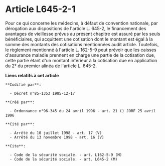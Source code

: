 # Article L645-2-1

Pour ce qui concerne les médecins, à défaut de convention nationale, par dérogation aux dispositions de l'article L. 645-2,
le financement des avantages de vieillesse prévus au présent chapitre est assuré par les seuls bénéficiaires, qui acquittent
une cotisation dont le montant est égal à la somme des montants des cotisations mentionnées audit article. Toutefois, le
règlement mentionné à l'article L. 162-5-9 peut prévoir que les caisses d'assurance maladie prennent en charge une partie de
la cotisation due, cette partie étant d'un montant inférieur à la cotisation due en application du 2° du premier alinéa de
l'article L. 645-2.

**Liens relatifs à cet article**

	**Codifié par**:

	  - Décret n°85-1353 1985-12-17

	**Créé par**:

	  - Ordonnance n°96-345 du 24 avril 1996 - art. 21 () JORF 25 avril 1996

	**Cité par**:

	  - Arrêté du 10 juillet 1998 - art. 17 (V)
	  - Arrêté du 13 novembre 1998 - art. 16 (V)

	**Cite**:

	  - Code de la sécurité sociale. - art. L162-5-9 (M)
	  - Code de la sécurité sociale. - art. L645-2 (M)
